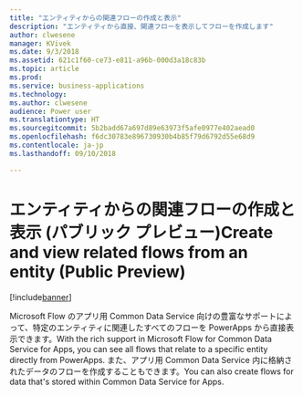 ```yaml
---
title: "エンティティからの関連フローの作成と表示"
description: "エンティティから直接、関連フローを表示してフローを作成します"
author: clwesene
manager: KVivek
ms.date: 9/3/2018
ms.assetid: 621c1f60-ce73-e811-a96b-000d3a18c83b
ms.topic: article
ms.prod: 
ms.service: business-applications
ms.technology: 
ms.author: clwesene
audience: Power user
ms.translationtype: HT
ms.sourcegitcommit: 5b2badd67a697d89e63973f5afe0977e402aead0
ms.openlocfilehash: f6dc30783e896730930b4b85f79d6792d55e68d9
ms.contentlocale: ja-jp
ms.lasthandoff: 09/10/2018

---
```

# <a name="create-and-view-related-flows-from-an-entity-public-preview"></a><span data-ttu-id="9a220-103">エンティティからの関連フローの作成と表示 (パブリック プレビュー)</span><span class="sxs-lookup"><span data-stu-id="9a220-103">Create and view related flows from an entity (Public Preview)</span></span>


[!include[banner](../../includes/banner.md)]

<span data-ttu-id="9a220-104">Microsoft Flow のアプリ用 Common Data Service 向けの豊富なサポートによって、特定のエンティティに関連したすべてのフローを PowerApps から直接表示できます。</span><span class="sxs-lookup"><span data-stu-id="9a220-104">With the rich support in Microsoft Flow for Common Data Service for Apps, you can see all flows that relate to a specific entity directly from PowerApps.</span></span> <span data-ttu-id="9a220-105">また、アプリ用 Common Data Service 内に格納されたデータのフローを作成することもできます。</span><span class="sxs-lookup"><span data-stu-id="9a220-105">You can also create flows for data that's stored within Common Data Service for Apps.</span></span>

